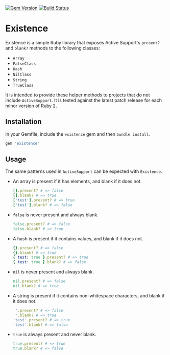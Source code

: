 [![Gem Version](https://badge.fury.io/rb/existence.svg)](https://badge.fury.io/rb/existence)
[![Build Status](https://travis-ci.org/joshwetzel/existence.svg?branch=master)](https://travis-ci.org/joshwetzel/existence)

# Existence
Existence is a simple Ruby library that exposes Active Support's `present?` and `blank?` methods to the following
classes:
- `Array`
- `FalseClass`
- `Hash`
- `NilClass`
- `String`
- `TrueClass`

It is intended to provide these helper methods to projects that do not include `ActiveSupport`. It is tested against
the latest patch release for each minor version of Ruby 2.

## Installation
In your Gemfile, include the `existence` gem and then `bundle install`.

```ruby
gem 'existence'
```

## Usage
The same patterns used in `ActiveSupport` can be expected with `Existence`.

- An array is present if it has elements, and blank if it does not.
  ```ruby
  [].present? # => false
  [].blank? # => true
  ['test'].present? # => true
  ['test'].blank? # => false
  ```

- `false` is never present and always blank.
  ```ruby
  false.present? # => false
  false.blank? # => true
  ```

- A hash is present if it contains values, and blank if it does not.
  ```ruby
  {}.present? # => false
  {}.blank? # => true
  { test: true }.present? # => true
  { test: true }.blank? # => false
  ```

- `nil` is never present and always blank.
  ```ruby
  nil.present? # => false
  nil.blank? # => true
  ```

- A string is present if it contains non-whitespace characters, and blank if it does not.
  ```ruby
  ''.present? # => false
  ''.blank? # => true
  'test'.present? # => true
  'test'.blank? # => false
  ```

- `true` is always present and never blank.
  ```ruby
  true.present? # => true
  true.blank? # => false
  ```
